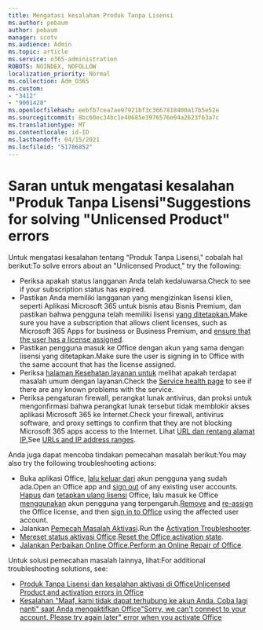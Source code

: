 ```yaml
---
title: Mengatasi kesalahan Produk Tanpa Lisensi
ms.author: pebaum
author: pebaum
manager: scotv
ms.audience: Admin
ms.topic: article
ms.service: o365-administration
ROBOTS: NOINDEX, NOFOLLOW
localization_priority: Normal
ms.collection: Adm_O365
ms.custom:
- "3412"
- "9001428"
ms.openlocfilehash: eebfb7cea7ae97921bf3c3667818400a17b5e52e
ms.sourcegitcommit: 8bc60ec34bc1e40685e3976576e04a2623f63a7c
ms.translationtype: MT
ms.contentlocale: id-ID
ms.lasthandoff: 04/15/2021
ms.locfileid: "51786852"
---
```

# <a name="suggestions-for-solving-unlicensed-product-errors"></a><span data-ttu-id="0c9c1-102">Saran untuk mengatasi kesalahan "Produk Tanpa Lisensi"</span><span class="sxs-lookup"><span data-stu-id="0c9c1-102">Suggestions for solving "Unlicensed Product" errors</span></span>

<span data-ttu-id="0c9c1-103">Untuk mengatasi kesalahan tentang "Produk Tanpa Lisensi," cobalah hal berikut:</span><span class="sxs-lookup"><span data-stu-id="0c9c1-103">To solve errors about an "Unlicensed Product," try the following:</span></span>

- <span data-ttu-id="0c9c1-104">Periksa apakah status langganan Anda telah kedaluwarsa.</span><span class="sxs-lookup"><span data-stu-id="0c9c1-104">Check to see if your subscription status has expired.</span></span>
- <span data-ttu-id="0c9c1-105">Pastikan Anda memiliki langganan yang mengizinkan lisensi klien, seperti Aplikasi Microsoft 365 untuk bisnis atau Bisnis Premium, dan pastikan bahwa pengguna telah memiliki lisensi [yang ditetapkan.](https://docs.microsoft.com/microsoft-365/admin/add-users/add-users)</span><span class="sxs-lookup"><span data-stu-id="0c9c1-105">Make sure you have a subscription that allows client licenses, such as Microsoft 365 Apps for business or Business Premium, and [ensure that the user has a license assigned](https://docs.microsoft.com/microsoft-365/admin/add-users/add-users).</span></span> 
- <span data-ttu-id="0c9c1-106">Pastikan pengguna masuk ke Office dengan akun yang sama dengan lisensi yang ditetapkan.</span><span class="sxs-lookup"><span data-stu-id="0c9c1-106">Make sure the user is signing in to Office with the same account that has the license assigned.</span></span>
- <span data-ttu-id="0c9c1-107">Periksa [halaman Kesehatan layanan untuk](https://docs.microsoft.com/office365/enterprise/view-service-health) melihat apakah terdapat masalah umum dengan layanan.</span><span class="sxs-lookup"><span data-stu-id="0c9c1-107">Check the [Service health page](https://docs.microsoft.com/office365/enterprise/view-service-health) to see if there are any known problems with the service.</span></span>
- <span data-ttu-id="0c9c1-108">Periksa pengaturan firewall, perangkat lunak antivirus, dan proksi untuk mengonfirmasi bahwa perangkat lunak tersebut tidak memblokir akses aplikasi Microsoft 365 ke Internet.</span><span class="sxs-lookup"><span data-stu-id="0c9c1-108">Check your firewall, antivirus software, and proxy settings to confirm that they are not blocking Microsoft 365 apps access to the Internet.</span></span> <span data-ttu-id="0c9c1-109">Lihat [URL dan rentang alamat IP.](https://docs.microsoft.com/office365/enterprise/urls-and-ip-address-ranges)</span><span class="sxs-lookup"><span data-stu-id="0c9c1-109">See [URLs and IP address ranges](https://docs.microsoft.com/office365/enterprise/urls-and-ip-address-ranges).</span></span>

<span data-ttu-id="0c9c1-110">Anda juga dapat mencoba tindakan pemecahan masalah berikut:</span><span class="sxs-lookup"><span data-stu-id="0c9c1-110">You may also try the following troubleshooting actions:</span></span> 

- <span data-ttu-id="0c9c1-111">Buka aplikasi Office, [lalu keluar dari](https://support.office.com/article/5a20dc11-47e9-4b6f-945d-478cb6d92071) akun pengguna yang sudah ada.</span><span class="sxs-lookup"><span data-stu-id="0c9c1-111">Open an Office app and [sign out](https://support.office.com/article/5a20dc11-47e9-4b6f-945d-478cb6d92071) of any existing user accounts.</span></span> <span data-ttu-id="0c9c1-112">[Hapus](https://docs.microsoft.com/microsoft-365/admin/manage/remove-licenses-from-users) dan [tetapkan ulang lisensi](https://docs.microsoft.com/microsoft-365/admin/manage/assign-licenses-to-users) Office, lalu masuk ke Office [menggunakan](https://support.office.com/article/628ea040-f265-49de-b986-be09c3ebf8a9) akun pengguna yang terpengaruh.</span><span class="sxs-lookup"><span data-stu-id="0c9c1-112">[Remove](https://docs.microsoft.com/microsoft-365/admin/manage/remove-licenses-from-users) and [re-assign](https://docs.microsoft.com/microsoft-365/admin/manage/assign-licenses-to-users) the Office license, and then [sign in to Office](https://support.office.com/article/628ea040-f265-49de-b986-be09c3ebf8a9) using the affected user account.</span></span>
- <span data-ttu-id="0c9c1-113">Jalankan [Pemecah Masalah Aktivasi](https://aka.ms/SARA-OfficeActivation-Alchemy).</span><span class="sxs-lookup"><span data-stu-id="0c9c1-113">Run the [Activation Troubleshooter](https://aka.ms/SARA-OfficeActivation-Alchemy).</span></span>
- <span data-ttu-id="0c9c1-114">[Mereset status aktivasi Office](https://docs.microsoft.com/office365/troubleshoot/activation/reset-office-365-proplus-activation-state).</span><span class="sxs-lookup"><span data-stu-id="0c9c1-114">[Reset the Office activation state](https://docs.microsoft.com/office365/troubleshoot/activation/reset-office-365-proplus-activation-state).</span></span> 
- <span data-ttu-id="0c9c1-115">[Jalankan Perbaikan Online Office.](https://support.office.com/Article/7821d4b6-7c1d-4205-aa0e-a6b40c5bb88b)</span><span class="sxs-lookup"><span data-stu-id="0c9c1-115">[Perform an Online Repair of Office](https://support.office.com/Article/7821d4b6-7c1d-4205-aa0e-a6b40c5bb88b).</span></span>

<span data-ttu-id="0c9c1-116">Untuk solusi pemecahan masalah lainnya, lihat:</span><span class="sxs-lookup"><span data-stu-id="0c9c1-116">For additional troubleshooting solutions, see:</span></span> 

- [<span data-ttu-id="0c9c1-117">Produk Tanpa Lisensi dan kesalahan aktivasi di Office</span><span class="sxs-lookup"><span data-stu-id="0c9c1-117">Unlicensed Product and activation errors in Office</span></span>](https://support.office.com/Article/0d23d3c0-c19c-4b2f-9845-5344fedc4380)
- [<span data-ttu-id="0c9c1-118">Kesalahan "Maaf, kami tidak dapat terhubung ke akun Anda. Coba lagi nanti" saat Anda mengaktifkan Office</span><span class="sxs-lookup"><span data-stu-id="0c9c1-118">"Sorry, we can't connect to your account. Please try again later" error when you activate Office</span></span>](https://docs.microsoft.com/office/troubleshoot/activation-installation/issue-when-activate-office-from-office-365)